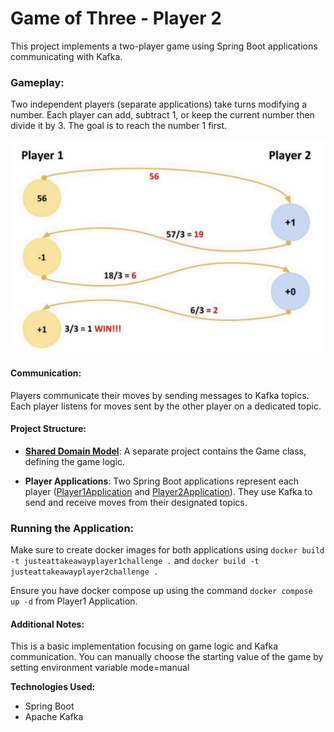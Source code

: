 # Game of Three - Player 2

This project implements a two-player game using Spring Boot applications communicating with Kafka.

### Gameplay:

Two independent players (separate applications) take turns modifying a number.
Each player can add, subtract 1, or keep the current number then divide it by 3.
The goal is to reach the number 1 first.

![img.png](img.png)

#### Communication:

Players communicate their moves by sending messages to Kafka topics.
Each player listens for moves sent by the other player on a dedicated topic.

#### Project Structure:

* **[Shared Domain Model](https://github.com/AmjadKhader/Game-of-three.Game)**: A separate project contains the Game
  class, defining the game logic.

* **Player Applications**: Two Spring Boot applications represent each
  player ([Player1Application](https://github.com/AmjadKhader/Game-of-Three.Player1)
  and [Player2Application](https://github.com/AmjadKhader/Game-of-Three.Player2)). They use Kafka to send and receive
  moves from their designated topics.

### Running the Application:

Make sure to create docker images for both applications using `docker build -t justeattakeawayplayer1challenge .` and
`docker build -t justeattakeawayplayer2challenge .`


Ensure you have docker compose up using the command `docker compose up -d` from Player1 Application.

#### Additional Notes:

This is a basic implementation focusing on game logic and Kafka communication.
You can manually choose the starting value of the game by setting environment variable mode=manual

**Technologies Used:**

* Spring Boot
* Apache Kafka
